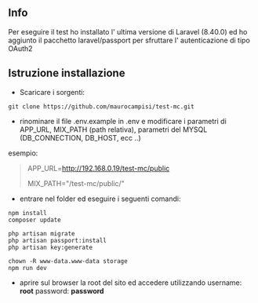 

## Info

Per eseguire il test ho installato l' ultima versione di Laravel (8.40.0) ed ho aggiunto il pacchetto laravel/passport per sfruttare l' autenticazione di tipo OAuth2 

## Istruzione installazione

- Scaricare i sorgenti:
```
git clone https://github.com/maurocampisi/test-mc.git
```
- rinominare il file .env.example in .env e modificare i parametri di APP_URL, MIX_PATH (path relativa), parametri del MYSQL (DB_CONNECTION, DB_HOST, ecc ..)

esempio:

> APP_URL=http://192.168.0.19/test-mc/public
>
> MIX_PATH="/test-mc/public/"

- entrare nel folder ed eseguire i seguenti comandi:

```
npm install
composer update

php artisan migrate
php artisan passport:install
php artisan key:generate

chown -R www-data.www-data storage
npm run dev
```
- aprire sul browser la root del sito ed accedere utilizzando username: **root**  password: **password** 
